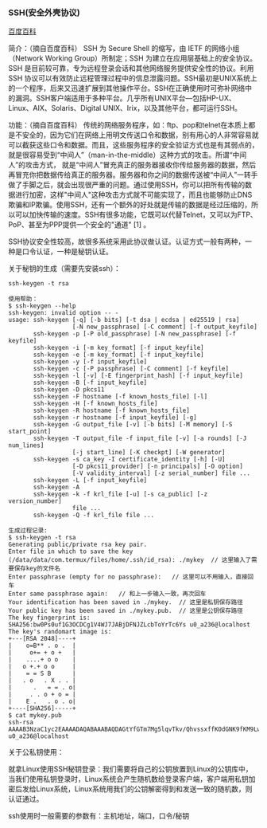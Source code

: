 ### SSH(安全外壳协议)

[百度百科](https://baike.baidu.com/item/ssh/10407?fr=aladdin)

简介：（摘自百度百科）
SSH 为 Secure Shell 的缩写，由 IETF 的网络小组（Network Working Group）所制定；SSH 为建立在应用层基础上的安全协议。SSH 是目前较可靠，专为远程登录会话和其他网络服务提供安全性的协议。利用 SSH 协议可以有效防止远程管理过程中的信息泄露问题。SSH最初是UNIX系统上的一个程序，后来又迅速扩展到其他操作平台。SSH在正确使用时可弥补网络中的漏洞。SSH客户端适用于多种平台。几乎所有UNIX平台—包括HP-UX、Linux、AIX、Solaris、Digital UNIX、Irix，以及其他平台，都可运行SSH。

功能：（摘自百度百科）
传统的网络服务程序，如：ftp、pop和telnet在本质上都是不安全的，因为它们在网络上用明文传送口令和数据，别有用心的人非常容易就可以截获这些口令和数据。而且，这些服务程序的安全验证方式也是有其弱点的， 就是很容易受到“中间人”（man-in-the-middle）这种方式的攻击。所谓“中间人”的攻击方式， 就是“中间人”冒充真正的服务器接收你传给服务器的数据，然后再冒充你把数据传给真正的服务器。服务器和你之间的数据传送被“中间人”一转手做了手脚之后，就会出现很严重的问题。通过使用SSH，你可以把所有传输的数据进行加密，这样"中间人"这种攻击方式就不可能实现了，而且也能够防止DNS欺骗和IP欺骗。使用SSH，还有一个额外的好处就是传输的数据是经过压缩的，所以可以加快传输的速度。SSH有很多功能，它既可以代替Telnet，又可以为FTP、PoP、甚至为PPP提供一个安全的"通道" [1]  。

SSH协议安全性较高，故很多系统采用此协议做认证。认证方式一般有两种，一种是口令认证，一种是秘钥认证。

关于秘钥的生成（需要先安装ssh）：

```
ssh-keygen -t rsa
```
```
使用帮助：
$ ssh-keygen --help
ssh-keygen: invalid option -- -
usage: ssh-keygen [-q] [-b bits] [-t dsa | ecdsa | ed25519 | rsa]
                  [-N new_passphrase] [-C comment] [-f output_keyfile]
       ssh-keygen -p [-P old_passphrase] [-N new_passphrase] [-f keyfile]
       ssh-keygen -i [-m key_format] [-f input_keyfile]
       ssh-keygen -e [-m key_format] [-f input_keyfile]
       ssh-keygen -y [-f input_keyfile]
       ssh-keygen -c [-P passphrase] [-C comment] [-f keyfile]
       ssh-keygen -l [-v] [-E fingerprint_hash] [-f input_keyfile]
       ssh-keygen -B [-f input_keyfile]
       ssh-keygen -D pkcs11
       ssh-keygen -F hostname [-f known_hosts_file] [-l]
       ssh-keygen -H [-f known_hosts_file]
       ssh-keygen -R hostname [-f known_hosts_file]
       ssh-keygen -r hostname [-f input_keyfile] [-g]
       ssh-keygen -G output_file [-v] [-b bits] [-M memory] [-S start_point]
       ssh-keygen -T output_file -f input_file [-v] [-a rounds] [-J num_lines]
                  [-j start_line] [-K checkpt] [-W generator]
       ssh-keygen -s ca_key -I certificate_identity [-h] [-U]
                  [-D pkcs11_provider] [-n principals] [-O option]
                  [-V validity_interval] [-z serial_number] file ...
       ssh-keygen -L [-f input_keyfile]
       ssh-keygen -A
       ssh-keygen -k -f krl_file [-u] [-s ca_public] [-z version_number]
                  file ...
       ssh-keygen -Q -f krl_file file ...
```

```
生成过程记录:
$ ssh-keygen -t rsa
Generating public/private rsa key pair.
Enter file in which to save the key (/data/data/com.termux/files/home/.ssh/id_rsa): ./mykey  // 这里输入了需要保存key的文件名
Enter passphrase (empty for no passphrase):   // 这里可以不用输入，直接回车
Enter same passphrase again:   // 和上一步输入一致，再次回车
Your identification has been saved in ./mykey.  // 这里是私钥保存路径
Your public key has been saved in ./mykey.pub.  // 这里是公钥保存路径
The key fingerprint is:
SHA256:bw0Ps0uf1G3OCDCg1V4WJ7JABjDFNJZLcbToYrTc6Ys u0_a236@localhost
The key's randomart image is:
+---[RSA 2048]----+
|    o=B** . o .  |
|     o+= + o +   |
|    ....+ o o    |
|   o +.+ o o     |
|    = = S B      |
|   . o   . X . . |
|      .   = = . o|
|     . . o + o = |
|    E .   . o . o|
+----[SHA256]-----+
$ cat mykey.pub 
ssh-rsa AAAAB3NzaC1yc2EAAAADAQABAAABAQDAGtYfGTm7Mg5lqvTkv/QhvssxffKOdGNK9fKM9LwOiZiN0/07+dfS88GdZDu8Zi5leRPWPPTtPhyWXzUbhZ5KV33xk8da2c48vOcTYHloxv3mva8zm3ZgkCFGSoN8dlWb20Wy7wcmOrkxH1v71N9/i0v50LFhMRYHHAel1z+jGKd/xMITg5CC62G7V8eoGsZDw48DhTzAUab469R/gbTxWsoQTJIZCU0T0k4zOmJpDFs717j2D9pGz0Llok6cQ0oIH4hrG8d529SPznD9KBUzyY2a1Y4GhkK9mNgz2UvwGcFpcNo7f9sMXVTl73+q9hNV+If5BRVK9OGO1GHB4G1r u0_a236@localhost
```

关于公私钥使用：

就拿Linux使用SSH秘钥登录：我们需要将自己的公钥放置到Linux的公钥库中，当我们使用私钥登录时，Linux系统会产生随机数给登录客户端，客户端用私钥加密后发给Linux系统，Linux系统用我们的公钥解密得到和发送一致的随机数，则认证通过。

ssh使用时一般需要的参数有：主机地址，端口，口令/秘钥